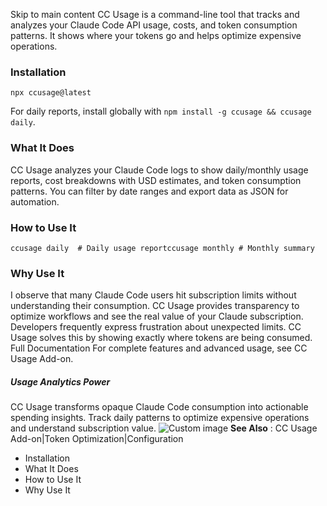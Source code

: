 Skip to main content
CC Usage is a command-line tool that tracks and analyzes your Claude Code API usage, costs, and token consumption patterns. It shows where your tokens go and helps optimize expensive operations.
### Installation​
```
npx ccusage@latest
```

For daily reports, install globally with `npm install -g ccusage && ccusage daily`.
### What It Does​
CC Usage analyzes your Claude Code logs to show daily/monthly usage reports, cost breakdowns with USD estimates, and token consumption patterns. You can filter by date ranges and export data as JSON for automation.
### How to Use It​
```
ccusage daily  # Daily usage reportccusage monthly # Monthly summary
```

### Why Use It​
I observe that many Claude Code users hit subscription limits without understanding their consumption. CC Usage provides transparency to optimize workflows and see the real value of your Claude subscription.
Developers frequently express frustration about unexpected limits. CC Usage solves this by showing exactly where tokens are being consumed.
Full Documentation
For complete features and advanced usage, see CC Usage Add-on.
##### Usage Analytics Power
CC Usage transforms opaque Claude Code consumption into actionable spending insights. Track daily patterns to optimize expensive operations and understand subscription value.
![Custom image](https://www.claudelog.com/img/discovery/031_cell.png)
**See Also** : CC Usage Add-on|Token Optimization|Configuration
  * Installation
  * What It Does
  * How to Use It
  * Why Use It



